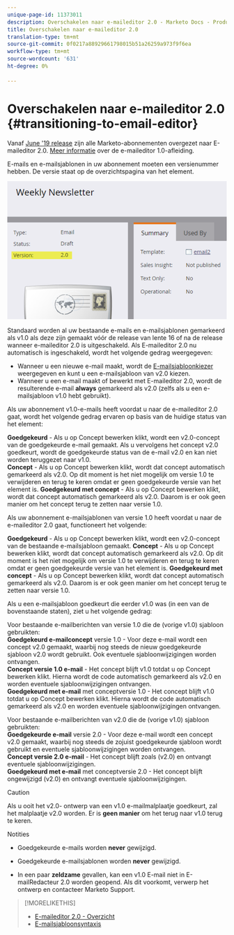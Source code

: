 ```yaml
---
unique-page-id: 11373011
description: Overschakelen naar e-maileditor 2.0 - Marketo Docs - Productdocumentatie
title: Overschakelen naar e-maileditor 2.0
translation-type: tm+mt
source-git-commit: 0f0217a88929661798015b51a26259a973f9f6ea
workflow-type: tm+mt
source-wordcount: '631'
ht-degree: 0%

---
```



# Overschakelen naar e-maileditor 2.0 {#transitioning-to-email-editor}

Vanaf [June &#39;19 release](/help/marketo/release-notes/2016/release-notes-spring-16.md) zijn alle Marketo-abonnementen overgezet naar E-maileditor 2.0. [Meer informatie](https://nation.marketo.com/docs/DOC-7038) over de e-maileditor 1.0-afleiding.

E-mails en e-mailsjablonen in uw abonnement moeten een versienummer hebben. De versie staat op de overzichtspagina van het element.

![](assets/five-5.png)

Standaard worden al uw bestaande e-mails en e-mailsjablonen gemarkeerd als v1.0 als deze zijn gemaakt vóór de release van lente 16 of na de release wanneer e-maileditor 2.0 is uitgeschakeld. Als E-maileditor 2.0 nu automatisch is ingeschakeld, wordt het volgende gedrag weergegeven:

* Wanneer u een nieuwe e-mail maakt, wordt de [E-mailsjabloonkiezer](email-template-picker-overview.md) weergegeven en kunt u een e-mailsjabloon van v2.0 kiezen.
* Wanneer u een e-mail maakt of bewerkt met E-maileditor 2.0, wordt de resulterende e-mail **always** gemarkeerd als v2.0 (zelfs als u een e-mailsjabloon v1.0 hebt gebruikt).

Als uw abonnement v1.0-e-mails heeft voordat u naar de e-maileditor 2.0 gaat, wordt het volgende gedrag ervaren op basis van de huidige status van het element:

**Goedgekeurd**  - Als u op Concept bewerken klikt, wordt een v2.0-concept van de goedgekeurde e-mail gemaakt. Als u vervolgens het concept v2.0 goedkeurt, wordt de goedgekeurde status van de e-mail v2.0 en kan niet worden teruggezet naar v1.0.\
**Concept**  - Als u op Concept bewerken klikt, wordt dat concept automatisch gemarkeerd als v2.0. Op dit moment is het niet mogelijk om versie 1.0 te verwijderen en terug te keren omdat er geen goedgekeurde versie van het element is.
**Goedgekeurd met concept**  - Als u op Concept bewerken klikt, wordt dat concept automatisch gemarkeerd als v2.0. Daarom is er ook geen manier om het concept terug te zetten naar versie 1.0.

Als uw abonnement e-mailsjablonen van versie 1.0 heeft voordat u naar de e-maileditor 2.0 gaat, functioneert het volgende:

**Goedgekeurd**  - Als u op Concept bewerken klikt, wordt een v2.0-concept van de bestaande e-mailsjabloon gemaakt.
**Concept**  - Als u op Concept bewerken klikt, wordt dat concept automatisch gemarkeerd als v2.0. Op dit moment is het niet mogelijk om versie 1.0 te verwijderen en terug te keren omdat er geen goedgekeurde versie van het element is.
**Goedgekeurd met concept**  - Als u op Concept bewerken klikt, wordt dat concept automatisch gemarkeerd als v2.0. Daarom is er ook geen manier om het concept terug te zetten naar versie 1.0.

Als u een e-mailsjabloon goedkeurt die eerder v1.0 was (in een van de bovenstaande staten), ziet u het volgende gedrag:

Voor bestaande e-mailberichten van versie 1.0 die de (vorige v1.0) sjabloon gebruikten:\
**Goedgekeurd e-mailconcept**  versie 1.0 - Voor deze e-mail wordt een concept v2.0 gemaakt, waarbij nog steeds de nieuw goedgekeurde sjabloon v2.0 wordt gebruikt. Ook eventuele sjabloonwijzigingen worden ontvangen.\
**Concept versie 1.0 e-mail**  - Het concept blijft v1.0 totdat u op Concept bewerken klikt. Hierna wordt de code automatisch gemarkeerd als v2.0 en worden eventuele sjabloonwijzigingen ontvangen.\
**Goedgekeurd met e-mail**  met conceptversie 1.0 - Het concept blijft v1.0 totdat u op Concept bewerken klikt. Hierna wordt de code automatisch gemarkeerd als v2.0 en worden eventuele sjabloonwijzigingen ontvangen.

Voor bestaande e-mailberichten van v2.0 die de (vorige v1.0) sjabloon gebruikten:\
**Goedgekeurde e-mail**  versie 2.0 - Voor deze e-mail wordt een concept v2.0 gemaakt, waarbij nog steeds de zojuist goedgekeurde sjabloon wordt gebruikt en eventuele sjabloonwijzigingen worden ontvangen.\
**Concept versie 2.0 e-mail**  - Het concept blijft zoals (v2.0) en ontvangt eventuele sjabloonwijzigingen.\
**Goedgekeurd met e-mail**  met conceptversie 2.0 - Het concept blijft ongewijzigd (v2.0) en ontvangt eventuele sjabloonwijzigingen.

>[!CAUTION]
>
>Als u ooit het v2.0- ontwerp van een v1.0 e-mailmalplaatje goedkeurt, zal het malplaatje v2.0 worden. Er is **geen manier** om het terug naar v1.0 terug te keren.

Notities

* Goedgekeurde e-mails worden **never** gewijzigd.

* Goedgekeurde e-mailsjablonen worden **never** gewijzigd.

* In een paar **zeldzame** gevallen, kan een v1.0 E-mail niet in E-mailRedacteur 2.0 worden geopend. Als dit voorkomt, verwerp het ontwerp en contacteer Marketo Support.

>[!MORELIKETHIS]
>
>* [E-maileditor 2.0 - Overzicht](/help/marketo/product-docs/email-marketing/general/email-editor-2/email-editor-v2-0-overview.md)
>* [E-mailsjabloonsyntaxis](/help/marketo/product-docs/email-marketing/general/email-editor-2/email-template-syntax.md)

